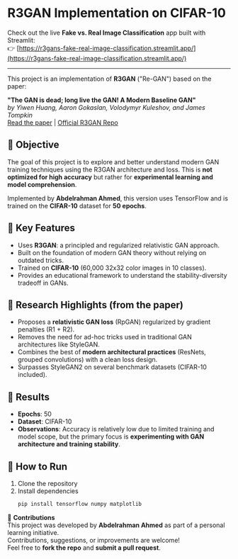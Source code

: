 # R3GAN Implementation on CIFAR-10

Check out the live **Fake vs. Real Image Classification** app built with Streamlit:  
👉 [https://r3gans-fake-real-image-classification.streamlit.app/](https://r3gans-fake-real-image-classification.streamlit.app/)

---
This project is an implementation of **R3GAN** ("Re-GAN") based on the paper:

**"The GAN is dead; long live the GAN! A Modern Baseline GAN"**  
*by Yiwen Huang, Aaron Gokaslan, Volodymyr Kuleshov, and James Tompkin*  
[Read the paper](https://arxiv.org/abs/2501.05441) | [Official R3GAN Repo](https://www.github.com/brownvc/R3GAN)

## 🎯 Objective

The goal of this project is to explore and better understand modern GAN training techniques using the R3GAN architecture and loss. This is **not optimized for high accuracy** but rather for **experimental learning and model comprehension**.  

Implemented by **Abdelrahman Ahmed**, this version uses TensorFlow and is trained on the **CIFAR-10** dataset for **50 epochs**.

## 📌 Key Features

- Uses **R3GAN**: a principled and regularized relativistic GAN approach.
- Built on the foundation of modern GAN theory without relying on outdated tricks.
- Trained on **CIFAR-10** (60,000 32x32 color images in 10 classes).
- Provides an educational framework to understand the stability-diversity tradeoff in GANs.

## 🧠 Research Highlights (from the paper)

- Proposes a **relativistic GAN loss** (RpGAN) regularized by gradient penalties (R1 + R2).
- Removes the need for ad-hoc tricks used in traditional GAN architectures like StyleGAN.
- Combines the best of **modern architectural practices** (ResNets, grouped convolutions) with a clean loss design.
- Surpasses StyleGAN2 on several benchmark datasets (CIFAR-10 included).

## 🧪 Results

- **Epochs**: 50  
- **Dataset**: CIFAR-10  
- **Observations**: Accuracy is relatively low due to limited training and model scope, but the primary focus is **experimenting with GAN architecture and training stability**.

## 🚀 How to Run

1. Clone the repository
2. Install dependencies  
   ```bash
   pip install tensorflow numpy matplotlib

🤝 **Contributions**  
This project was developed by **Abdelrahman Ahmed** as part of a personal learning initiative.  
Contributions, suggestions, or improvements are welcome!  
Feel free to **fork the repo** and **submit a pull request**.
